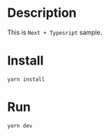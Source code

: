 # Description
This is `Next + Typesript` sample.

# Install

```shell
yarn install
```

# Run

```shell
yarn dev
```